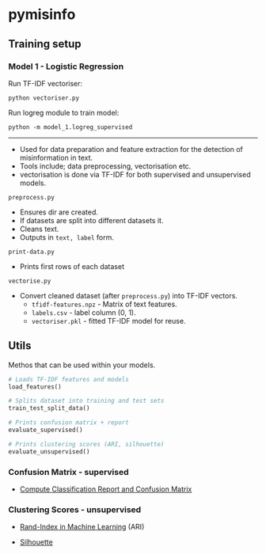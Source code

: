 # pymisinfo

## Training setup

### Model 1 - Logistic Regression

Run TF-IDF vectoriser:

```
python vectoriser.py
```

Run logreg module to train model:
```
python -m model_1.logreg_supervised
```

---

- Used for data preparation and feature extraction for the detection of misinformation in text.
- Tools include; data preprocessing, vectorisation etc.
- vectorisation is done via TF-IDF for both supervised and unsupervised models.

`preprocess.py`

- Ensures dir are created.
- If datasets are split into different datasets it.
- Cleans text.
- Outputs in `text, label` form.

`print-data.py`

- Prints first rows of each dataset

`vectorise.py`

- Convert cleaned dataset (after `preprocess.py`) into TF-IDF vectors.
  - `tfidf-features.npz` - Matrix of text features.
  - `labels.csv` - label column (0, 1).
  - `vectoriser.pkl` - fitted TF-IDF model for reuse.

## Utils

Methos that can be used within your models.

```python
# Loads TF-IDF features and models
load_features()

# Splits dataset into training and test sets
train_test_split_data()

# Prints confusion matrix + report
evaluate_supervised()

# Prints clustering scores (ARI, silhouette)
evaluate_unsupervised()

```

### Confusion Matrix - supervised

- [Compute Classification Report and Confusion Matrix]("https://www.geeksforgeeks.org/machine-learning/compute-classification-report-and-confusion-matrix-in-python/")

### Clustering Scores - unsupervised

- [Rand-Index in Machine Learning](https://www.geeksforgeeks.org/machine-learning/rand-index-in-machine-learning/) (ARI)

- [Silhouette](https://www.geeksforgeeks.org/machine-learning/what-is-silhouette-score/)
